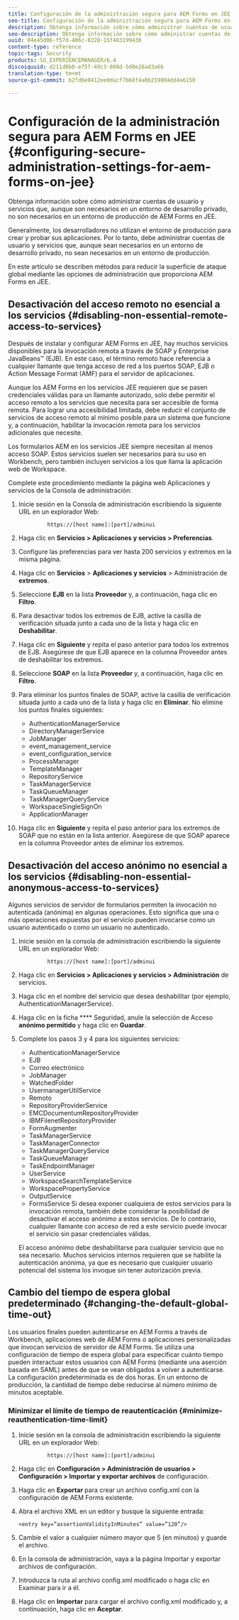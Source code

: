```yaml
---
title: Configuración de la administración segura para AEM Forms en JEE
seo-title: Configuración de la administración segura para AEM Forms en JEE
description: Obtenga información sobre cómo administrar cuentas de usuario y servicios que, aunque son necesarios en un entorno de desarrollo privado, no son necesarios en un entorno de producción de AEM Forms en JEE.
seo-description: Obtenga información sobre cómo administrar cuentas de usuario y servicios que, aunque son necesarios en un entorno de desarrollo privado, no son necesarios en un entorno de producción de AEM Forms en JEE.
uuid: 04e45d06-f57d-406c-8228-15f483199430
content-type: reference
topic-tags: Security
products: SG_EXPERIENCEMANAGER/6.4
discoiquuid: d211d8b0-e75f-49c3-808d-5d0e26ad3a6b
translation-type: tm+mt
source-git-commit: b2fd6e0412ee0dacf7b68f4a0b219804dd4a6150

---
```



# Configuración de la administración segura para AEM Forms en JEE {#configuring-secure-administration-settings-for-aem-forms-on-jee}

Obtenga información sobre cómo administrar cuentas de usuario y servicios que, aunque son necesarios en un entorno de desarrollo privado, no son necesarios en un entorno de producción de AEM Forms en JEE.

Generalmente, los desarrolladores no utilizan el entorno de producción para crear y probar sus aplicaciones. Por lo tanto, debe administrar cuentas de usuario y servicios que, aunque sean necesarios en un entorno de desarrollo privado, no sean necesarios en un entorno de producción.

En este artículo se describen métodos para reducir la superficie de ataque global mediante las opciones de administración que proporciona AEM Forms en JEE.

## Desactivación del acceso remoto no esencial a los servicios {#disabling-non-essential-remote-access-to-services}

Después de instalar y configurar AEM Forms en JEE, hay muchos servicios disponibles para la invocación remota a través de SOAP y Enterprise JavaBeans™ (EJB). En este caso, el término remoto hace referencia a cualquier llamante que tenga acceso de red a los puertos SOAP, EJB o Action Message Format (AMF) para el servidor de aplicaciones.

Aunque los AEM Forms en los servicios JEE requieren que se pasen credenciales válidas para un llamante autorizado, solo debe permitir el acceso remoto a los servicios que necesita para ser accesible de forma remota. Para lograr una accesibilidad limitada, debe reducir el conjunto de servicios de acceso remoto al mínimo posible para un sistema que funcione y, a continuación, habilitar la invocación remota para los servicios adicionales que necesite.

Los formularios AEM en los servicios JEE siempre necesitan al menos acceso SOAP. Estos servicios suelen ser necesarios para su uso en Workbench, pero también incluyen servicios a los que llama la aplicación web de Workspace.

Complete este procedimiento mediante la página web Aplicaciones y servicios de la Consola de administración:

1. Inicie sesión en la Consola de administración escribiendo la siguiente URL en un explorador Web:

   ```as3
            https://[host name]:[port]/adminui
   ```

1. Haga clic en **Servicios > Aplicaciones y servicios > Preferencias**.
1. Configure las preferencias para ver hasta 200 servicios y extremos en la misma página.
1. Haga clic en **Servicios** > **Aplicaciones y servicios** > Administración de **extremos**.
1. Seleccione **EJB** en la lista **Proveedor** y, a continuación, haga clic en **Filtro**.
1. Para desactivar todos los extremos de EJB, active la casilla de verificación situada junto a cada uno de la lista y haga clic en **Deshabilitar**.
1. Haga clic en **Siguiente** y repita el paso anterior para todos los extremos de EJB. Asegúrese de que EJB aparece en la columna Proveedor antes de deshabilitar los extremos.
1. Seleccione **SOAP** en la lista **Proveedor** y, a continuación, haga clic en **Filtro**.
1. Para eliminar los puntos finales de SOAP, active la casilla de verificación situada junto a cada uno de la lista y haga clic en **Eliminar**. No elimine los puntos finales siguientes:

   * AuthenticationManagerService
   * DirectoryManagerService
   * JobManager
   * event_management_service
   * event_configuration_service
   * ProcessManager
   * TemplateManager
   * RepositoryService
   * TaskManagerService
   * TaskQueueManager
   * TaskManagerQueryService
   * WorkspaceSingleSignOn
   * ApplicationManager

1. Haga clic en **Siguiente** y repita el paso anterior para los extremos de SOAP que no están en la lista anterior. Asegúrese de que SOAP aparece en la columna Proveedor antes de eliminar los extremos.

## Desactivación del acceso anónimo no esencial a los servicios {#disabling-non-essential-anonymous-access-to-services}

Algunos servicios de servidor de formularios permiten la invocación no autenticada (anónima) en algunas operaciones. Esto significa que una o más operaciones expuestas por el servicio pueden invocarse como un usuario autenticado o como un usuario no autenticado.

1. Inicie sesión en la consola de administración escribiendo la siguiente URL en un explorador Web:

   ```as3
            https://[host name]:[port]/adminui
   ```

1. Haga clic en **Servicios > Aplicaciones y servicios > Administración** de servicios.
1. Haga clic en el nombre del servicio que desea deshabilitar (por ejemplo, AuthenticationManagerService).
1. Haga clic en la ficha **** Seguridad, anule la selección de Acceso **anónimo permitido** y haga clic en **Guardar**.
1. Complete los pasos 3 y 4 para los siguientes servicios:

   * AuthenticationManagerService
   * EJB
   * Correo electrónico
   * JobManager
   * WatchedFolder
   * UsermanagerUtilService
   * Remoto
   * RepositoryProviderService
   * EMCDocumentumRepositoryProvider
   * IBMFilenetRepositoryProvider
   * FormAugmenter
   * TaskManagerService
   * TaskManagerConnector
   * TaskManagerQueryService
   * TaskQueueManager
   * TaskEndpointManager
   * UserService
   * WorkspaceSearchTemplateService
   * WorkspacePropertyService
   * OutputService
   * FormsService
   Si desea exponer cualquiera de estos servicios para la invocación remota, también debe considerar la posibilidad de desactivar el acceso anónimo a estos servicios. De lo contrario, cualquier llamante con acceso de red a este servicio puede invocar el servicio sin pasar credenciales válidas.

   El acceso anónimo debe deshabilitarse para cualquier servicio que no sea necesario. Muchos servicios internos requieren que se habilite la autenticación anónima, ya que es necesario que cualquier usuario potencial del sistema los invoque sin tener autorización previa.

## Cambio del tiempo de espera global predeterminado {#changing-the-default-global-time-out}

Los usuarios finales pueden autenticarse en AEM Forms a través de Workbench, aplicaciones web de AEM Forms o aplicaciones personalizadas que invocan servicios de servidor de AEM Forms. Se utiliza una configuración de tiempo de espera global para especificar cuánto tiempo pueden interactuar estos usuarios con AEM Forms (mediante una aserción basada en SAML) antes de que se vean obligados a volver a autenticarse. La configuración predeterminada es de dos horas. En un entorno de producción, la cantidad de tiempo debe reducirse al número mínimo de minutos aceptable.

### Minimizar el límite de tiempo de reautenticación {#minimize-reauthentication-time-limit}

1. Inicie sesión en la consola de administración escribiendo la siguiente URL en un explorador Web:

   ```as3
            https://[host name]:[port]/adminui
   ```

1. Haga clic en **Configuración > Administración de usuarios > Configuración > Importar y exportar archivos** de configuración.
1. Haga clic en **Exportar** para crear un archivo config.xml con la configuración de AEM Forms existente.
1. Abra el archivo XML en un editor y busque la siguiente entrada:

   `<entry key=”assertionValidityInMinutes” value=”120”/>`

1. Cambie el valor a cualquier número mayor que 5 (en minutos) y guarde el archivo.
1. En la consola de administración, vaya a la página Importar y exportar archivos de configuración.
1. Introduzca la ruta al archivo config.xml modificado o haga clic en Examinar para ir a él.
1. Haga clic en **Importar** para cargar el archivo config.xml modificado y, a continuación, haga clic en **Aceptar**.

